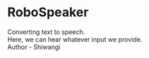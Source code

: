 # RoboSpeaker
Converting text to speech.<br>
Here, we can hear whatever input we provide. <br>
Author - Shiwangi
